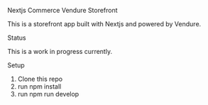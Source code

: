 Nextjs Commerce Vendure Storefront

This is a storefront app built with Nextjs and powered by Vendure.

Status

This is a work in progress currently.

Setup
1. Clone this repo
2. run npm install
3. run npm run develop
